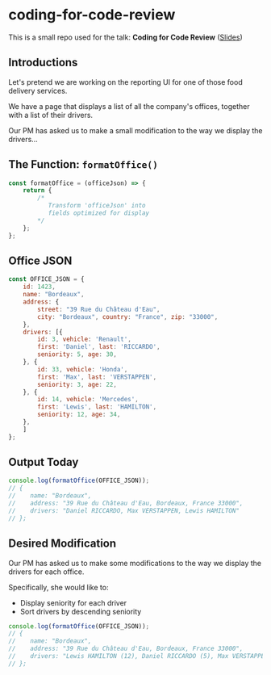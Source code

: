 # coding-for-code-review

This is a small repo used for the talk: **Coding for Code Review**
([Slides](http://bit.ly/coding-for-code-review-slides))

## Introductions

Let's pretend we are working on the reporting UI for one of those
food delivery services.

We have a page that displays a list of all the company's offices,
together with a list of their drivers.

Our PM has asked us to make a small modification to the way we
display the drivers...

## The Function: `formatOffice()`

```javascript
const formatOffice = (officeJson) => {
    return {
        /*
           Transform 'officeJson' into
           fields optimized for display
        */
    };
};
```

## Office JSON
```javascript
const OFFICE_JSON = {
    id: 1423,
    name: "Bordeaux",
    address: {
        street: "39 Rue du Château d'Eau",
        city: "Bordeaux", country: "France", zip: "33000",
    },
    drivers: [{
        id: 3, vehicle: 'Renault',
        first: 'Daniel', last: 'RICCARDO',
        seniority: 5, age: 30,
    }, {
        id: 33, vehicle: 'Honda',
        first: 'Max', last: 'VERSTAPPEN',
        seniority: 3, age: 22,
    }, {
        id: 14, vehicle: 'Mercedes',
        first: 'Lewis', last: 'HAMILTON',
        seniority: 12, age: 34,
    },
    ]
};
```

## Output Today
```javascript
console.log(formatOffice(OFFICE_JSON));
// {
//    name: "Bordeaux",
//    address: "39 Rue du Château d'Eau, Bordeaux, France 33000",
//    drivers: "Daniel RICCARDO, Max VERSTAPPEN, Lewis HAMILTON"
// };
```

## Desired Modification

Our PM has asked us to make some modifications to the way we display
the drivers for each office.

Specifically, she would like to:
- Display seniority for each driver
- Sort drivers by descending seniority

```javascript
console.log(formatOffice(OFFICE_JSON));
// {
//    name: "Bordeaux",
//    address: "39 Rue du Château d'Eau, Bordeaux, France 33000",
//    drivers: "Lewis HAMILTON (12), Daniel RICCARDO (5), Max VERSTAPPEN (3)"
// };
```
